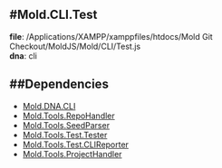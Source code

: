 
#Mold.CLI.Test
---------------------------------------

__file__: /Applications/XAMPP/xamppfiles/htdocs/Mold Git Checkout/MoldJS/Mold/CLI/Test.js  
__dna__: cli  


	






##Dependencies
--------------

* [Mold.DNA.CLI](../../Mold/DNA/CLI.md) 
* [Mold.Tools.RepoHandler](../../Mold/Tools/RepoHandler.md) 
* [Mold.Tools.SeedParser](../../Mold/Tools/SeedParser.md) 
* [Mold.Tools.Test.Tester](../../Mold/Tools/Test/Tester.md) 
* [Mold.Tools.Test.CLIReporter](../../Mold/Tools/Test/CLIReporter.md) 
* [Mold.Tools.ProjectHandler](../../Mold/Tools/ProjectHandler.md) 



 

 


 



		
